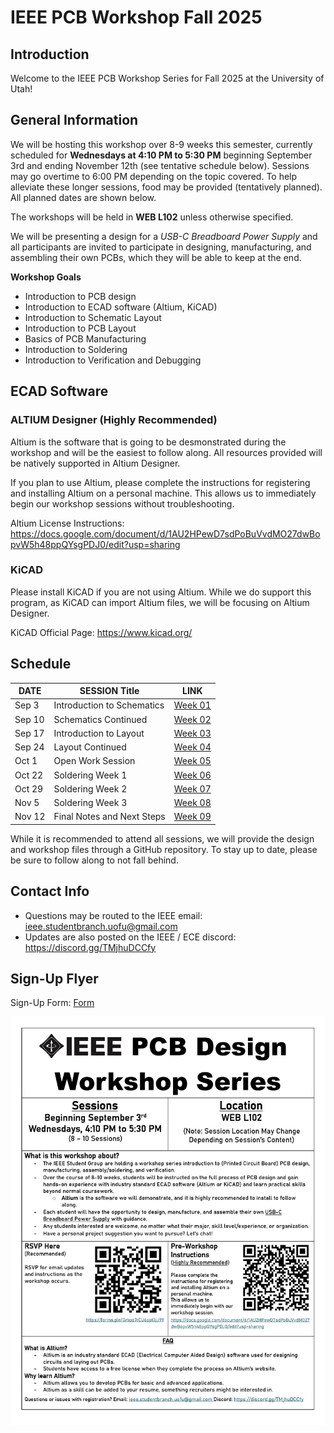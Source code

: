 # IEEE PCB Workshop Fall 2025

## Introduction
Welcome to the IEEE PCB Workshop Series for Fall 2025 at the University of Utah!

## General Information

We will be hosting this workshop over 8-9 weeks this semester, currently scheduled for **Wednesdays at 4:10 PM to 5:30 PM** beginning September 3rd and ending November 12th (see tentative schedule below). Sessions may go overtime to 6:00 PM depending on the topic covered. To help alleviate these longer sessions, food may be provided (tentatively planned). All planned dates are shown below.

The workshops will be held in **WEB L102** unless otherwise specified.

We will be presenting a design for a *USB-C Breadboard Power Supply* and all participants are invited to participate in designing, manufacturing, and assembling their own PCBs, which they will be able to keep at the end.

__Workshop Goals__

- Introduction to PCB design
- Introduction to ECAD software (Altium, KiCAD)
- Introduction to Schematic Layout
- Introduction to PCB Layout
- Basics of PCB Manufacturing
- Introduction to Soldering
- Introduction to Verification and Debugging

## ECAD Software

### ALTIUM Designer (Highly Recommended)
Altium is the software that is going to be desmonstrated during the workshop and will be the easiest to follow along. All resources provided will be natively supported in Altium Designer.

If you plan to use Altium, please complete the instructions for registering and installing Altium on a personal machine. This allows us to immediately begin our workshop sessions without troubleshooting.

Altium License Instructions:
https://docs.google.com/document/d/1AU2HPewD7sdPoBuVvdMO27dwBopvW5h48ppQYsgPDJ0/edit?usp=sharing

### KiCAD

Please install KiCAD if you are not using Altium. While we do support this program, as KiCAD can import Altium files, we will be focusing on Altium Designer.

KiCAD Official Page:
https://www.kicad.org/

## Schedule

| DATE   | SESSION Title | LINK |
|--------|---------------|------|
| Sep 3  | Introduction to Schematics | [Week 01]() |
| Sep 10 | Schematics Continued | [Week 02]() |
| Sep 17 | Introduction to Layout | [Week 03]() |
| Sep 24 | Layout Continued | [Week 04]() |
| Oct 1  | Open Work Session | [Week 05]() |
| Oct 22 | Soldering Week 1 | [Week 06]() |
| Oct 29 | Soldering Week 2 | [Week 07]() |
| Nov 5  | Soldering Week 3 | [Week 08]() |
| Nov 12 | Final Notes and Next Steps | [Week 09]() |

While it is recommended to attend all sessions, we will provide the design and workshop files through a GitHub repository. To stay up to date, please be sure to follow along to not fall behind.

## Contact Info

- Questions may be routed to the IEEE email: ieee.studentbranch.uofu@gmail.com
- Updates are also posted on the IEEE / ECE discord: https://discord.gg/TMjhuDCCfy

## Sign-Up Flyer

Sign-Up Form:
[Form](https://forms.gle/3xZnF7SPggJ7AQWy9)

![Sign Up Flyer](/Images/IEEE%20PCB%20Design%20Workshop%20F2025.png)
